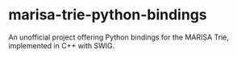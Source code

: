 # marisa-trie-python-bindings
An unofficial project offering Python bindings for the MARISA Trie, implemented in C++ with SWIG.
